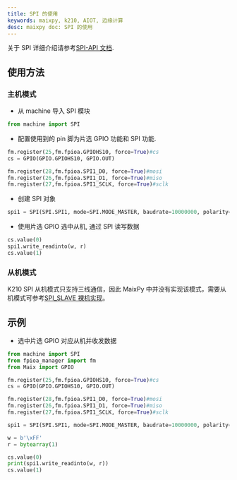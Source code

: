 ```yaml
---
title: SPI 的使用
keywords: maixpy, k210, AIOT, 边缘计算
desc: maixpy doc: SPI 的使用
---
```



关于 SPI 详细介绍请参考[SPI-API 文档](../../api_reference/machine/spi.md).

## 使用方法

### 主机模式

* 从 machine 导入 SPI 模块

```python
from machine import SPI
```

* 配置使用到的 pin 脚为片选 GPIO 功能和 SPI 功能.

```python
fm.register(25,fm.fpioa.GPIOHS10, force=True)#cs
cs = GPIO(GPIO.GPIOHS10, GPIO.OUT)

fm.register(28,fm.fpioa.SPI1_D0, force=True)#mosi
fm.register(26,fm.fpioa.SPI1_D1, force=True)#miso
fm.register(27,fm.fpioa.SPI1_SCLK, force=True)#sclk
```

* 创建 SPI 对象

```python
spi1 = SPI(SPI.SPI1, mode=SPI.MODE_MASTER, baudrate=10000000, polarity=0, phase=0, bits=8, firstbit=SPI.MSB)
```

* 使用片选 GPIO 选中从机, 通过 SPI 读写数据

```python
cs.value(0)
spi1.write_readinto(w, r)
cs.value(1)
```

### 从机模式

K210 SPI 从机模式只支持三线通信，因此 MaixPy 中并没有实现该模式，需要从机模式可参考[SPI_SLAVE 裸机实现](https://github.com/kendryte/kendryte-standalone-demo/tree/develop/spi_slave)。

## 示例

* 选中片选 GPIO 对应从机并收发数据

```python
from machine import SPI
from fpioa_manager import fm
from Maix import GPIO

fm.register(25,fm.fpioa.GPIOHS10, force=True)#cs
cs = GPIO(GPIO.GPIOHS10, GPIO.OUT)

fm.register(28,fm.fpioa.SPI1_D0, force=True)#mosi
fm.register(26,fm.fpioa.SPI1_D1, force=True)#miso
fm.register(27,fm.fpioa.SPI1_SCLK, force=True)#sclk

spi1 = SPI(SPI.SPI1, mode=SPI.MODE_MASTER, baudrate=10000000, polarity=0, phase=0, bits=8, firstbit=SPI.MSB)

w = b'\xFF'
r = bytearray(1)

cs.value(0)
print(spi1.write_readinto(w, r))
cs.value(1)
```
